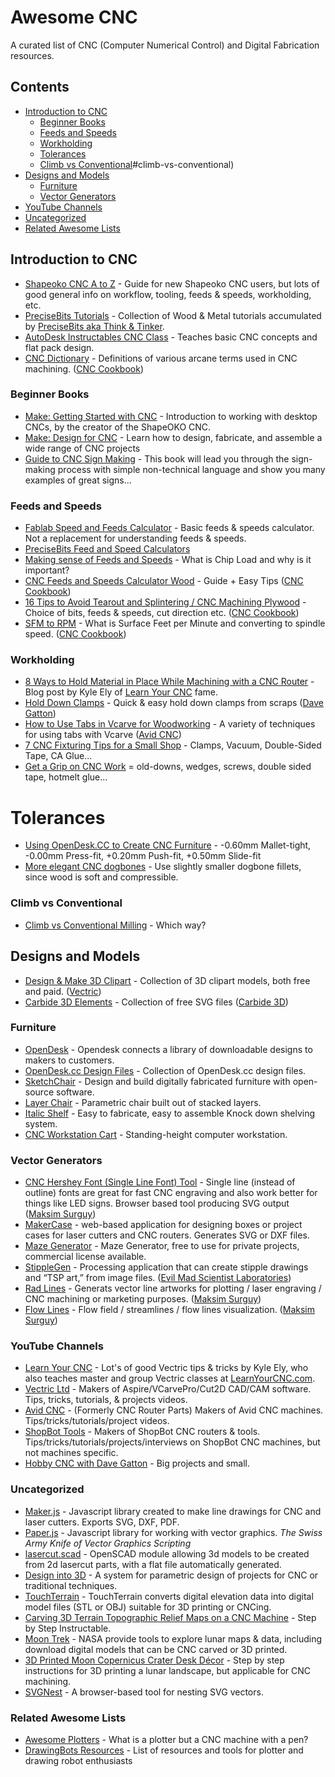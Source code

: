# Awesome CNC
A curated list of CNC (Computer Numerical Control) and Digital Fabrication resources.

## Contents
- [Introduction to CNC](#introduction-to-cnc)
  - [Beginner Books](#beginner-books)
  - [Feeds and Speeds](#feeds-and-speeds)
  - [Workholding](#workholding)
  - [Tolerances](#tolerances)
  - [Climb vs Conventional]()#climb-vs-conventional)
- [Designs and Models](#designs-and-models)
  - [Furniture](furniture)
  - [Vector Generators](#vector-generators)
- [YouTube Channels](#youtube-channels)
- [Uncategorized](#uncategorized)
- [Related Awesome Lists](#related-awesome-lists)

## Introduction to CNC
- [Shapeoko CNC A to Z](https://shapeokoenthusiasts.gitbook.io/shapeoko-cnc-a-to-z/) - Guide for new Shapeoko CNC users, but lots of good general info on workflow, tooling, feeds & speeds, workholding, etc.
- [PreciseBits Tutorials](https://www.precisebits.com/tutorials.htm) - Collection of Wood & Metal tutorials accumulated by [PreciseBits aka Think & Tinker](https://www.precisebits.com/).
- [AutoDesk Instructables CNC Class](https://www.instructables.com/CNC-Class/) - Teaches basic CNC concepts and flat pack design.
- [CNC Dictionary](https://www.cnccookbook.com/cnc-dictionary/) - Definitions of various arcane terms used in CNC machining. ([CNC Cookbook](https://www.cnccookbook.com/))

### Beginner Books
- [Make: Getting Started with CNC](https://www.google.com/books/edition/Getting_Started_with_CNC/wMhlDQAAQBAJ?hl=en&gbpv=1&dq=Getting%20Started%20with%20CNC&pg=PP1&printsec=frontcover) - Introduction to working with desktop CNCs, by the creator of the ShapeOKO CNC.
- [Make: Design for CNC](https://www.google.com/books/edition/Design_for_CNC/fRc4DwAAQBAJ?hl=en&gbpv=1&dq=Make%3A%20Design%20for%20CNC&pg=PP1&printsec=frontcover) - Learn how to design, fabricate, and assemble a wide range of CNC projects
- [Guide to CNC Sign Making](https://www.google.com/books/edition/Guide_to_CNC_Sign_Making/jz7HzQEACAAJ?hl=en) - This book will lead you through the sign-making process with simple non-technical language and show you many examples of great signs...

### Feeds and Speeds
- [Fablab Speed and Feeds Calculator](https://pub.pages.cba.mit.edu/feed_speeds/) - Basic feeds & speeds calculator. Not a replacement for understanding feeds & speeds.
- [PreciseBits Feed and Speed Calculators](https://www.precisebits.com/calc)
- [Making sense of Feeds and Speeds](https://www.grbl.org/single-post/making-sense-of-feeds-and-speeds) - What is Chip Load and why is it important?
- [CNC Feeds and Speeds Calculator Wood](https://www.cnccookbook.com/feeds-speeds-cnc-wood-cutting/) - Guide + Easy Tips ([CNC Cookbook](https://www.cnccookbook.com/))
- [16 Tips to Avoid Tearout and Splintering / CNC Machining Plywood](https://www.cnccookbook.com/16-cnc-router-tips-to-avoid-tearout-and-splintering/) - Choice of bits, feeds & speeds, cut direction etc. ([CNC Cookbook](https://www.cnccookbook.com/))
- [SFM to RPM](https://www.cnccookbook.com/what-is-sfm-plus-sfm-to-rpm/) - What is Surface Feet per Minute and converting to spindle speed. ([CNC Cookbook](https://www.cnccookbook.com/))

### Workholding
- [8 Ways to Hold Material in Place While Machining with a CNC Router](https://www.learnyourcnc.com/blog/8-ways-to-hold-material-in-place-while-machining-with-a-cnc-router) - Blog post by Kyle Ely of [Learn Your CNC](https://www.learnyourcnc.com/) fame.
- [Hold Down Clamps](https://youtu.be/TZDieOgEApI) - Quick & easy hold down clamps from scraps ([Dave Gatton](https://www.youtube.com/@DaveGatton))
- [How to Use Tabs in Vcarve for Woodworking](https://youtu.be/o9wcDoIv5FY) - A variety of techniques for using tabs with Vcarve ([Avid CNC](https://www.youtube.com/@AvidCNC))
- [7 CNC Fixturing Tips for a Small Shop](https://makezine.com/article/workshop/7-cnc-fixturing-tips-small-shop/) - Clamps, Vacuum, Double-Sided Tape, CA Glue...
- [Get a Grip on CNC Work](https://www.woodmagazine.com/tool-reviews/cnc-machines/get-a-grip-on-cnc-work) = old-downs, wedges, screws, double sided tape, hotmelt glue...

# Tolerances
- [Using OpenDesk.CC to Create CNC Furniture](https://makezine.com/article/digital-fabrication/machining/opendesk-cnc-furniture/) - -0.60mm Mallet-tight, -0.00mm Press-fit, +0.20mm Push-fit, +0.50mm Slide-fit
- [More elegant CNC dogbones](https://fablab.ruc.dk/more-elegant-cnc-dogbones/) - Use slightly smaller dogbone fillets, since wood is soft and compressible.

### Climb vs Conventional
 - [Climb vs Conventional Milling](https://www.cnccookbook.com/climb-milling-versus-conventional-milling/) - Which way?

## Designs and Models
- [Design & Make 3D Clipart](https://www.designandmake.com/) - Collection of 3D clipart models, both free and paid. ([Vectric](https://www.vectric.com/))
- [Carbide 3D Elements](https://elements.carbide3d.com/) - Collection of free SVG files ([Carbide 3D](https://carbide3d.com/))

### Furniture
- [OpenDesk](https://www.opendesk.cc/) - Opendesk connects a library of downloadable designs to makers to customers.
- [OpenDesk.cc Design Files](https://github.com/timrolls/Opendesk) - Collection of OpenDesk.cc design files.
- [SketchChair](http://www.sketchchair.cc/) - Design and build digitally fabricated furniture with open-source software.
- [Layer Chair](http://www.dyvikdesign.com/site/portfolio-jens/products/the-layer-chair) - Parametric chair built out of stacked layers.
- [Italic Shelf](https://www.ronen-kadushin.com/italic-shelf) - Easy to fabricate, easy to assemble Knock down shelving system.
- [CNC Workstation Cart](https://www.evilmadscientist.com/2012/cnc-workstation/) - Standing-height computer workstation.

### Vector Generators
- [CNC Hershey Font (Single Line Font) Tool](https://msurguy.github.io/cnc-text-tool/) - Single line (instead of outline) fonts are great for fast CNC engraving and also work better for things like LED signs. Browser based tool producing SVG output ([Maksim Surguy](https://github.com/msurguy))
- [MakerCase](https://www.makercase.com/) - web-based application for designing boxes or project cases for laser cutters and CNC routers. Generates SVG or DXF files.
- [Maze Generator](https://www.mazegenerator.net/) - Maze Generator, free to use for private projects, commercial license available.
- [StippleGen](https://github.com/evil-mad/stipplegen) - Processing application that can create stipple drawings and “TSP art,” from image files. ([Evil Mad Scientist Laboratories](https://www.evilmadscientist.com/))
- [Rad Lines](https://github.com/msurguy/rad-lines) - Generats vector line artworks for plotting / laser engraving / CNC machining or marketing purposes. ([Maksim Surguy](https://github.com/msurguy))
- [Flow Lines](https://github.com/msurguy/flow-lines) - Flow field / streamlines / flow lines visualization. ([Maksim Surguy](https://github.com/msurguy))

### YouTube Channels
- [Learn Your CNC](https://www.youtube.com/@LearnYourCNC) - Lot's of good Vectric tips & tricks by Kyle Ely, who also teaches master and group Vectric classes at [LearnYourCNC.com](https://www.learnyourcnc.com/).
- [Vectric Ltd](https://www.youtube.com/@vectric) - Makers of Aspire/VCarvePro/Cut2D CAD/CAM software. Tips, tricks, tutorials, & projects videos.
- [Avid CNC](https://www.youtube.com/@AvidCNC) - (Formerly CNC Router Parts) Makers of Avid CNC machines. Tips/tricks/tutorials/project videos.
- [ShopBot Tools](https://www.youtube.com/@shopbottools) - Makers of ShopBot CNC routers & tools. Tips/tricks/tutorials/projects/interviews on ShopBot CNC machines, but not machines specific.
- [Hobby CNC with Dave Gatton](https://www.youtube.com/@DaveGatton) - Big projects and small.

### Uncategorized
- [Maker.js](https://maker.js.org/) - Javascript library created to make line drawings for CNC and laser cutters. Exports SVG, DXF, PDF.
- [Paper.js](http://paperjs.org/) - Javascript library for working with vector graphics. *The Swiss Army Knife of Vector Graphics Scripting*
- [lasercut.scad](https://github.com/bmsleight/lasercut) - OpenSCAD module allowing 3d models to be created from 2d lasercut parts, with a flat file automatically generated.
- [Design into 3D](https://willadams.gitbook.io/design-into-3d/) - A system for parametric design of projects for CNC or traditional techniques.
- [TouchTerrain](https://touchterrain.geol.iastate.edu/) - TouchTerrain converts digital elevation data into digital model files (STL or OBJ) suitable for 3D printing or CNCing.
- [Carving 3D Terrain Topographic Relief Maps on a CNC Machine](https://www.instructables.com/Carving-3D-Terrain-Topographic-Relief-Maps-on-a-CN/) - Step by Step Instructable.
- [Moon Trek](https://trek.nasa.gov/moon/#v=0.1&x=-20.13793907748061&y=9.525146306697042&z=7&p=urn%3Aogc%3Adef%3Acrs%3AEPSG%3A%3A104903&d=&locale=&b=moon) - NASA provide tools to explore lunar maps & data, including download digital models that can be CNC carved or 3D printed.
- [3D Printed Moon Copernicus Crater Desk Décor](https://www.instructables.com/3D-Printed-Moon-Copernicus-Crater-Desk-D%C3%A9cor/) - Step by step instructions for 3D printing a lunar landscape, but applicable for CNC machining.
- [SVGNest](https://github.com/Jack000/SVGnest) - A browser-based tool for nesting SVG vectors.

### Related Awesome Lists
- [Awesome Plotters](https://github.com/beardicus/awesome-plotters) - What is a plotter but a CNC machine with a pen?
- [DrawingBots Resources](https://drawingbots.net/resources) - List of resources and tools for plotter and drawing robot enthusiasts

